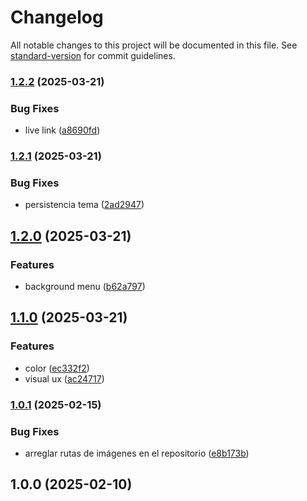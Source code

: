 # Changelog

All notable changes to this project will be documented in this file. See [standard-version](https://github.com/conventional-changelog/standard-version) for commit guidelines.

### [1.2.2](https://github.com/LuisSubiabre/luissubiabre.github.io/compare/v1.2.1...v1.2.2) (2025-03-21)


### Bug Fixes

* live link ([a8690fd](https://github.com/LuisSubiabre/luissubiabre.github.io/commit/a8690fd01b1a9e5688de5e111cc7d0429bc8ff99))

### [1.2.1](https://github.com/LuisSubiabre/luissubiabre.github.io/compare/v1.2.0...v1.2.1) (2025-03-21)


### Bug Fixes

* persistencia tema ([2ad2947](https://github.com/LuisSubiabre/luissubiabre.github.io/commit/2ad29477333de6d61a587016f2e371133b85bb53))

## [1.2.0](https://github.com/LuisSubiabre/luissubiabre.github.io/compare/v1.1.0...v1.2.0) (2025-03-21)


### Features

* background menu ([b62a797](https://github.com/LuisSubiabre/luissubiabre.github.io/commit/b62a797937227101a6875cf012c773353cefbc53))

## [1.1.0](https://github.com/LuisSubiabre/luissubiabre.github.io/compare/v1.0.1...v1.1.0) (2025-03-21)


### Features

* color ([ec332f2](https://github.com/LuisSubiabre/luissubiabre.github.io/commit/ec332f2e59ab47855388c4d3465909fd8966a1d6))
* visual ux ([ac24717](https://github.com/LuisSubiabre/luissubiabre.github.io/commit/ac24717975e760c8e83af1d6ff3a8e03ea5e1237))

### [1.0.1](https://github.com/LuisSubiabre/portafolio/compare/v1.0.0...v1.0.1) (2025-02-15)


### Bug Fixes

* arreglar rutas de imágenes en el repositorio ([e8b173b](https://github.com/LuisSubiabre/portafolio/commit/e8b173b7ad5452dd8c4511c6f7612d6fadfa7445))

## 1.0.0 (2025-02-10)
